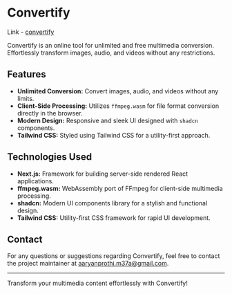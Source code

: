 # Convertify

Link - [convertify](https://convertify-flame.vercel.app/)

Convertify is an online tool for unlimited and free multimedia conversion. Effortlessly transform images, audio, and videos without any restrictions.

## Features

- **Unlimited Conversion:** Convert images, audio, and videos without any limits.
- **Client-Side Processing:** Utilizes `ffmpeg.wasm` for file format conversion directly in the browser.
- **Modern Design:** Responsive and sleek UI designed with `shadcn` components.
- **Tailwind CSS:** Styled using Tailwind CSS for a utility-first approach.

## Technologies Used

- **Next.js:** Framework for building server-side rendered React applications.
- **ffmpeg.wasm:** WebAssembly port of FFmpeg for client-side multimedia processing.
- **shadcn:** Modern UI components library for a stylish and functional design.
- **Tailwind CSS:** Utility-first CSS framework for rapid UI development.

## Contact

For any questions or suggestions regarding Convertify, feel free to contact the project maintainer at [aaryanprothi.m37a@gmail.com](mailto:aaryanprothi.m37a@gmail.com).

---

Transform your multimedia content effortlessly with Convertify!
